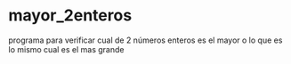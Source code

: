# mayor_2enteros
programa para verificar cual de 2 números enteros es el mayor o lo que es lo mismo cual es el mas grande
